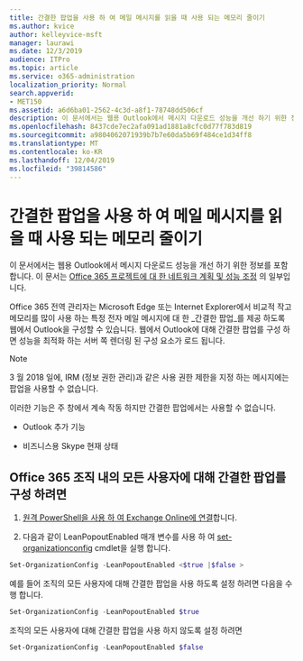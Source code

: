 ```yaml
---
title: 간결한 팝업을 사용 하 여 메일 메시지를 읽을 때 사용 되는 메모리 줄이기
ms.author: kvice
author: kelleyvice-msft
manager: laurawi
ms.date: 12/3/2019
audience: ITPro
ms.topic: article
ms.service: o365-administration
localization_priority: Normal
search.appverid:
- MET150
ms.assetid: a6d6ba01-2562-4c3d-a8f1-78748dd506cf
description: 이 문서에서는 웹용 Outlook에서 메시지 다운로드 성능을 개선 하기 위한 정보를 포함 합니다.
ms.openlocfilehash: 8437cde7ec2afa091ad1881a8cfc0d77f783d819
ms.sourcegitcommit: a9804062071939b7b7e60da5b69f484ce1d34ff8
ms.translationtype: MT
ms.contentlocale: ko-KR
ms.lasthandoff: 12/04/2019
ms.locfileid: "39814586"
---
```

# <a name="use-lean-popouts-to-reduce-memory-used-when-reading-mail-messages"></a>간결한 팝업을 사용 하 여 메일 메시지를 읽을 때 사용 되는 메모리 줄이기

이 문서에서는 웹용 Outlook에서 메시지 다운로드 성능을 개선 하기 위한 정보를 포함 합니다. 이 문서는 [Office 365 프로젝트에 대 한 네트워크 계획 및 성능 조정](https://aka.ms/tune) 의 일부입니다.
  
Office 365 전역 관리자는 Microsoft Edge 또는 Internet Explorer에서 비교적 작고 메모리를 많이 사용 하는 특정 전자 메일 메시지에 대 한 _간결한 팝업_를 제공 하도록 웹에서 Outlook을 구성할 수 있습니다. 웹에서 Outlook에 대해 간결한 팝업를 구성 하면 성능을 최적화 하는 서버 쪽 렌더링 된 구성 요소가 로드 됩니다.
  
> [!NOTE]
> 3 월 2018 일에, IRM (정보 권한 관리)과 같은 사용 권한 제한을 지정 하는 메시지에는 팝업을 사용할 수 없습니다.
  
이러한 기능은 주 창에서 계속 작동 하지만 간결한 팝업에서는 사용할 수 없습니다.
  
- Outlook 추가 기능
  
- 비즈니스용 Skype 현재 상태
  
## <a name="to-configure-lean-popouts-for-all-users-within-your-office-365-organization"></a>Office 365 조직 내의 모든 사용자에 대해 간결한 팝업를 구성 하려면
  
1. [원격 PowerShell을 사용 하 여 Exchange Online에 연결](https://technet.microsoft.com/library/jj984289%28v=exchg.150%29.aspx )합니다.
  
2. 다음과 같이 LeanPopoutEnabled 매개 변수를 사용 하 여 [set-organizationconfig](https://technet.microsoft.com/library/aa997443%28v=exchg.160%29.aspx) cmdlet을 실행 합니다.

  ```powershell
  Set-OrganizationConfig -LeanPopoutEnabled <$true |$false >
  ```

  예를 들어 조직의 모든 사용자에 대해 간결한 팝업을 사용 하도록 설정 하려면 다음을 수행 합니다.
  
  ```powershell
  Set-OrganizationConfig -LeanPopoutEnabled $true
  ```

  조직의 모든 사용자에 대해 간결한 팝업을 사용 하지 않도록 설정 하려면

  ```powershell
  Set-OrganizationConfig -LeanPopoutEnabled $false
  ```
